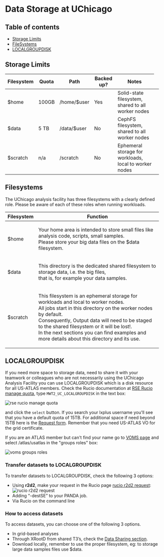 # Data Storage at UChicago

## Table of contents

- [Storage Limits](#storage-limits)
- [FileSystems](#filesystems)
- [LOCALGROUPDISK](#localgroupdisk)

## Storage Limits

<table>
<thead>
<tr>
<th>Filesystem</th>
<th>Quota</th>
<th>Path</th>
<th>Backed up?</th>
<th>Notes</th>
</tr>
</thead>
<tbody>
<tr>
<td>$home</td>
<td>100GB</td>
<td>/home/$user </td>
<td>Yes</td>
<td>Solid-state filesystem, shared to all worker nodes</td>
</tr>
<tr>
<td>$data</td>
<td> 5 TB </td>
<td>/data/$user  </td>
<td>No</td>
<td>CephFS filesystem, shared to all worker nodes</td>
</tr>
<tr>
<td>$scratch</td>
<td>n/a  </td>
<td>/scratch</td>
<td>No </td>
<td>Ephemeral storage for workloads, local to worker nodes</td>
<td>
</tr>
</tbody>
</table>

## Filesystems

The UChicago analysis facility has three filesystems with a clearly defined
role. Please be aware of each of these roles when running workloads.

<table>
<thead>
<tr>
<th>Filesystem</th>
<th>Function</th>
</tr>
</thead>
<tbody>
<tr>
<td>$home</td>
<td><p>Your home area is intended to store small files like analysis code, scripts, small samples.
<br>Please store your big data files on the $data filesystem. </td></p>
</tr>
<tr>
<td>$data</td>
<td><p>This directory is the dedicated shared filesystem to storage data, i.e. the big files, <br>that is, for example your data samples.</td></p>
</tr>
<tr>
<td>$scratch</td>
<td>
<p>This filesystem is an ephemeral storage for workloads and local to worker nodes.
<br> All jobs start in this directory on the worker nodes by default.
<br>Consequently, Output data will need to be staged to the shared filesystem or it will be lost!.
<br> In the next sections you can find examples and more details about this directory and its use.
</p>
</tbody>
</table>

## LOCALGROUPDISK

If you need more space to storage data, need to share it with your teamwork or
colleagues who are not necessarily using the UChicago Analysis Facility you can
use LOCALGROUPDISK which is a disk resource for all US-ATLAS members. Check the
Rucio documentation at
[RSE Rucio manage quota](https://rucio-ui.cern.ch/r2d2/manage_quota), type
`MWT2_UC_LOCALGROUPDISK` in the text box:

![rse rucio manage quota](uc_rucio_localgroupdisk.png)

and click the `select` button. If you search your lxplus username you'll see
that you have a default quota of 15TB. For additional space if need beyond 15TB
here is the
[Request form](https://atlas-lgdm.cern.ch/LocalDisk_Usage/USER/RequestFormUsage/).
Remember that you need US-ATLAS VO for the grid certificate.

If you are an ATLAS member but can't find your name go to
[VOMS page](https://lcg-voms2.cern.ch:8443/voms/atlas/user/home.action) and
select /atlas/usatlas in the "groups roles" box:

![voms groups roles](uc_vo_roles.png)

### Transfer datasets to LOCALGROUPDISK

To transfer datasets to LOCALGROUPDISK, check the following 3 options:

- Using **r2d2**, make your request in the Rucio page
  [rucio r2d2 request](https://rucio-ui.cern.ch/r2d2/request):
  ![rucio r2d2 request](uc_r2d2_request.png)
- Adding “-destSE” to your PANDA job.
- Via Rucio on the command line

### How to access datasets

To access datasets, you can choose one of the following 3 options.

- In grid-based analyses
- Through XRootD from shared T3’s, check the
  [Data Sharing section](http://127.0.0.1:8000/doma/DataSharing/).
- Download locally, remember to use the proper filesystem, eg: to storage large
  data samples files use $data.

